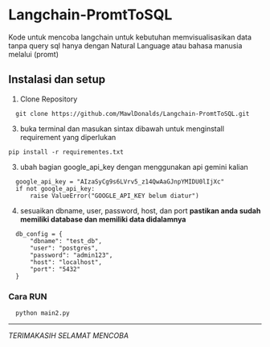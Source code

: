 # Langchain-PromtToSQL
Kode untuk mencoba langchain untuk kebutuhan memvisualisasikan data tanpa query sql hanya dengan Natural Language atau bahasa manusia melalui (promt)

## Instalasi dan setup
1. Clone Repository
```
  git clone https://github.com/MawlDonalds/Langchain-PromtToSQL.git
```
3. buka terminal dan masukan sintax dibawah untuk menginstall requirement yang diperlukan
```
pip install -r requirementes.txt
```
3. ubah bagian google_api_key dengan menggunakan api gemini kalian
```
  google_api_key = "AIzaSyCg9s6LVrv5_z14QwAaGJnpYMIDU0lIjXc"
  if not google_api_key:
      raise ValueError("GOOGLE_API_KEY belum diatur")
```
4. sesuaikan dbname, user, password, host, dan port
**pastikan anda sudah memiliki database dan memiliki data didalamnya**
```
  db_config = {
      "dbname": "test_db",
      "user": "postgres",
      "password": "admin123",
      "host": "localhost",
      "port": "5432"
  }
```
### Cara RUN
```
  python main2.py
```

--- 
*TERIMAKASIH SELAMAT MENCOBA*
